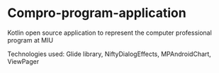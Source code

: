 # Compro-program-application
Kotlin open source application to represent the computer professional program at MIU

Technologies used:
Glide library, NiftyDialogEffects, MPAndroidChart, ViewPager
